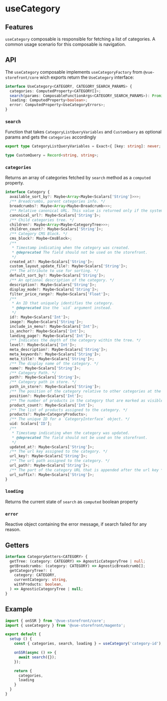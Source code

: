 # useCategory

## Features
`useCategory` composable is responsible for fetching a list of categories. A common usage scenario for this composable is navigation.

## API

The `useCategory` composable implements `useCategoryFactory` from `@vue-storefront/core` wich exports return the `UseCategory` interface:

```typescript
interface UseCategory<CATEGORY, CATEGORY_SEARCH_PARAMS> {
  categories: ComputedProperty<CATEGORY[]>;
  search(params: ComposableFunctionArgs<CATEGORY_SEARCH_PARAMS>): Promise<void>;
  loading: ComputedProperty<boolean>;
  error: ComputedProperty<UseCategoryErrors>;
}
```
### `search`
Function that takes `CategoryListQueryVariables` and `CustomQuery` as optional params and gets the `categories` accordingly
``` typescript
export type CategoryListQueryVariables = Exact<{ [key: string]: never; }>;

type CustomQuery = Record<string, string>;
```

### `categories`
Returns an array of categories fetched by `search` method as a `computed` property.

``` typescript
interface Category {
  available_sort_by?: Maybe<Array<Maybe<Scalars['String']>>>;
  /** Breadcrumbs, parent categories info. */
  breadcrumbs?: Maybe<Array<Maybe<Breadcrumb>>>;
  /** Relative canonical URL. This value is returned only if the system setting 'Use Canonical Link Meta Tag For Categories' is enabled */
  canonical_url?: Maybe<Scalars['String']>;
  /** Child categories tree. */
  children?: Maybe<Array<Maybe<CategoryTree>>>;
  children_count?: Maybe<Scalars['String']>;
  /** Category CMS Block. */
  cms_block?: Maybe<CmsBlock>;
  /**
   * Timestamp indicating when the category was created.
   * @deprecated The field should not be used on the storefront.
   */
  created_at?: Maybe<Scalars['String']>;
  custom_layout_update_file?: Maybe<Scalars['String']>;
  /** The attribute to use for sorting. */
  default_sort_by?: Maybe<Scalars['String']>;
  /** An optional description of the category. */
  description?: Maybe<Scalars['String']>;
  display_mode?: Maybe<Scalars['String']>;
  filter_price_range?: Maybe<Scalars['Float']>;
  /**
   * An ID that uniquely identifies the category.
   * @deprecated Use the `uid` argument instead.
   */
  id?: Maybe<Scalars['Int']>;
  image?: Maybe<Scalars['String']>;
  include_in_menu?: Maybe<Scalars['Int']>;
  is_anchor?: Maybe<Scalars['Int']>;
  landing_page?: Maybe<Scalars['Int']>;
  /** Indicates the depth of the category within the tree. */
  level?: Maybe<Scalars['Int']>;
  meta_description?: Maybe<Scalars['String']>;
  meta_keywords?: Maybe<Scalars['String']>;
  meta_title?: Maybe<Scalars['String']>;
  /** The display name of the category. */
  name?: Maybe<Scalars['String']>;
  /** Category Path. */
  path?: Maybe<Scalars['String']>;
  /** Category path in store. */
  path_in_store?: Maybe<Scalars['String']>;
  /** The position of the category relative to other categories at the same level in tree. */
  position?: Maybe<Scalars['Int']>;
  /** The number of products in the category that are marked as visible. By default, in complex products, parent products are visible, but their child products are not. */
  product_count?: Maybe<Scalars['Int']>;
  /** The list of products assigned to the category. */
  products?: Maybe<CategoryProducts>;
  /** The unique ID for a `CategoryInterface` object. */
  uid: Scalars['ID'];
  /**
   * Timestamp indicating when the category was updated.
   * @deprecated The field should not be used on the storefront.
   */
  updated_at?: Maybe<Scalars['String']>;
  /** The url key assigned to the category. */
  url_key?: Maybe<Scalars['String']>;
  /** The url path assigned to the category. */
  url_path?: Maybe<Scalars['String']>;
  /** The part of the category URL that is appended after the url key */
  url_suffix?: Maybe<Scalars['String']>;
}
```

### `loading`
Returns the current state of `search` as `computed` boolean property

### `error`
Reactive object containing the error message, if search failed for any reason.

## Getters
````typescript
interface CategoryGetters<CATEGORY> {
  getTree: (category: CATEGORY) => AgnosticCategoryTree | null;
  getBreadcrumbs: (category: CATEGORY) => AgnosticBreadcrumb[];
  getCategoryTree?: (
    category: CATEGORY,
    currentCategory: string,
    withProducts: boolean,
  ) => AgnosticCategoryTree | null;
}
````
## Example

```javascript
import { onSSR } from '@vue-storefront/core';
import { useCategory } from '@vue-storefront/magento';

export default {
  setup () {
    const { categories, search, loading } = useCategory('category-id');

    onSSR(async () => {
      await search({});
    });

    return {
      categories,
      loading
    }
  }
}
```
